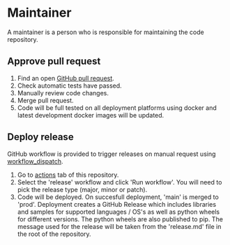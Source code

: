 # Maintainer
A maintainer is a person who is responsible for maintaining the code repository.
## Approve pull request
1. Find an open [GitHub pull request](https://github.com/i3drobotics/phase-sharp/pulls).
2. Check automatic tests have passed.
3. Manually review code changes.
4. Merge pull request.
5. Code will be full tested on all deployment platforms using docker and latest development docker images will be updated.
## Deploy release
GitHub workflow is provided to trigger releases on manual request using [workflow_dispatch](https://docs.github.com/en/actions/managing-workflow-runs/manually-running-a-workflow).
1. Go to [actions](https://github.com/i3drobotics/phase-sharp/actions) tab of this repository.
2. Select the 'release' workflow and click 'Run workflow'. You will need to pick the release type (major, minor or patch).
3. Code will be deployed. On succesfull deployment, 'main' is merged to 'prod'. Deployment creates a GitHub Release which includes libraries and samples for supported languages / OS's as well as python wheels for different versions. The python wheels are also published to pip. The message used for the release will be taken from the 'release.md' file in the root of the repository.